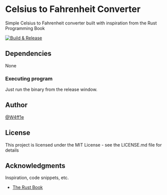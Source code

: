# Celsius to Fahrenheit Converter

Simple Celsius to Fahrenheit converter built with inspiration from the Rust Programming Book

[![Build & Release](https://github.com/W4ff1e/celsius_to_fahrenheit/actions/workflows/build.yml/badge.svg?event=release)](https://github.com/W4ff1e/celsius_to_fahrenheit/actions/workflows/build.yml)

## Dependencies

None

### Executing program

Just run the binary from the release window.

## Author

[@W4ff1e](https://github.com/W4ff1e)

## License

This project is licensed under the MIT License - see the LICENSE.md file for details

## Acknowledgments

Inspiration, code snippets, etc.

* [The Rust Book](https://rust-book.cs.brown.edu/ch03-05-control-flow.html#summary)
